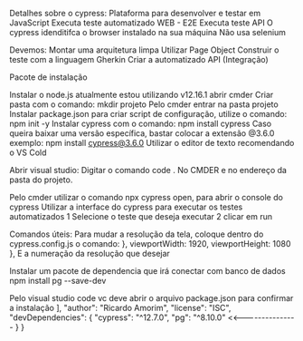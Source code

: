 Detalhes sobre o cypress:
Plataforma para desenvolver e testar em JavaScript
Executa teste automatizado WEB - E2E
Executa teste API
O cypress idenditifca o browser instalado na sua máquina
Não usa selenium

Devemos:
Montar uma arquitetura limpa
Utilizar Page Object
Construir o teste com a linguagem Gherkin
Criar a automatizado API (Integração)


Pacote de instalação

Instalar o node.js atualmente estou utilizando v12.16.1
abrir cmder
Criar pasta com o comando: mkdir projeto
Pelo cmder entrar na pasta projeto
Instalar package.json para criar script de configuração, utilize o comando: npm init -y 
Instalar cypress com o comando: npm install cypress
Caso queira baixar uma versão específica, bastar colocar a extensão @3.6.0
exemplo: npm install cypress@3.6.0
Utilizar o editor de texto recomendando o VS Cold 

Abrir visual studio: 
Digitar o comando code .
No CMDER e no endereço da pasta do projeto.

Pelo cmder utilizar o comando npx cypress open, para abrir o console do cypress
Utilizar a interface do cypress para executar os testes automatizados
 1 Selecione o teste que deseja executar
 2 clicar em run

Comandos úteis:
Para mudar a resolução da tela, coloque dentro do cypress.config.js o comando:
    },
    viewportWidth: 1920,
    viewportHeight: 1080
  },
E a numeração da resolução que desejar 

Instalar um pacote de dependencia que irá conectar com banco de dados
npm install pg --save-dev

Pelo visual studio code vc deve abrir o arquivo package.json para confirmar a instalação
  ],
  "author": "Ricardo Amorim",
  "license": "ISC",
  "devDependencies": {
    "cypress": "^12.7.0",
    "pg": "^8.10.0"   <<---------------
  }
}
